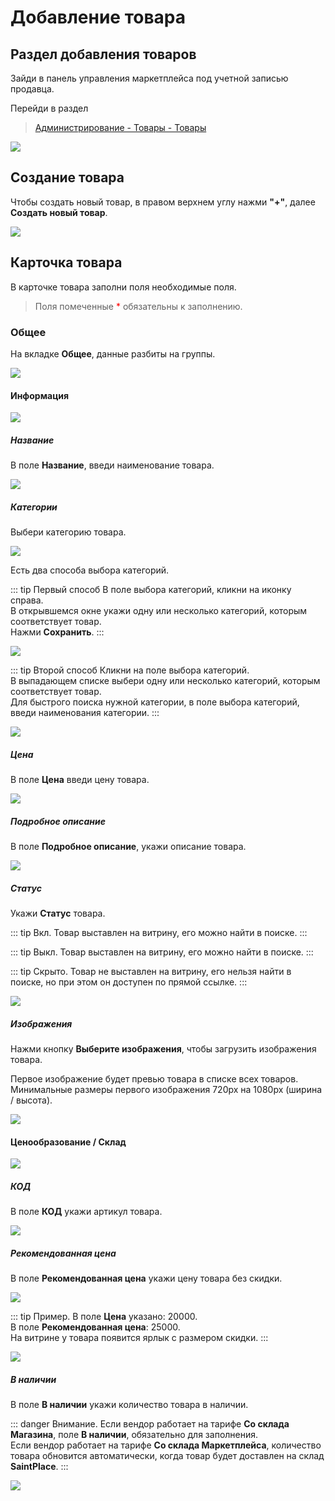 # Добавление товара

## Раздел добавления товаров

Зайди в панель управления маркетплейса под учетной записью продавца.

Перейди в раздел

> [Администрирование - Товары - Товары](https://saint-place.ru/vendor.php?dispatch=products.manage)

![](../assets/img/product_add/1.png)

## Создание товара

Чтобы создать новый товар, в правом верхнем углу нажми **"+"**, далее **Создать новый товар**.

![](../assets/img/product_add/2.png)

## Карточка товара

В карточке товара заполни поля необходимые поля.

> Поля помеченные <span style="color:red">*</span> обязательны к заполнению.

### Общее

На вкладке **Общее**, данные разбиты на группы.

![](../assets/img/product_add/3.png)

#### Информация

![](../assets/img/product_add/4.png)

##### Название

В поле **Название**, введи наименование товара.

![](../assets/img/product_add/5.png)

##### Категории

Выбери категорию товара.

![](../assets/img/product_add/6.png)

Есть два способа выбора категорий.

::: tip Первый способ
В поле выбора категорий, кликни на иконку справа.
<br>
В открывшемся окне укажи одну или несколько категорий, которым соответствует товар.
<br>
Нажми **Сохранить**.
:::

![](../assets/img/product_add/6.1.png)

::: tip Второй способ
Кликни на поле выбора категорий. 
<br>
В выпадающем списке выбери одну или несколько категорий, которым соответствует товар.
<br>
Для быстрого поиска нужной категории, в поле выбора категорий, введи наименования категории.
:::

![](../assets/img/product_add/6.2.png)

##### Цена

В поле **Цена** введи цену товара.

![](../assets/img/product_add/7.png)

##### Подробное описание

В поле **Подробное описание**, укажи описание товара.

![](../assets/img/product_add/8.png)

##### Статус

Укажи **Статус** товара.

::: tip Вкл.
Товар выставлен на витрину, его можно найти в поиске.
:::

::: tip Выкл.
Товар выставлен на витрину, его можно найти в поиске.
:::

::: tip Скрыто.
Товар не выставлен на витрину, его нельзя найти в поиске, но при этом он доступен по прямой ссылке.
:::

![](../assets/img/product_add/9.png)

##### Изображения

Нажми кнопку **Выберите изображения**, чтобы загрузить изображения товара.

Первое изображение будет превью товара в списке всех товаров. Минимальные размеры первого изображения 720px на 1080px (ширина / высота).

![](../assets/img/product_add/10.png)

#### Ценообразование / Склад

![](../assets/img/product_add/11.png)

##### КОД

В поле **КОД** укажи артикул товара.

![](../assets/img/product_add/12.png)

##### Рекомендованная цена

В поле **Рекомендованная цена** укажи цену товара без скидки.

![](../assets/img/product_add/12.png)

::: tip Пример.
В поле **Цена** указано: 20000.
<br>
В поле **Рекомендованная цена**: 25000.
<br>
На витрине у товара появится ярлык с размером скидки.
:::

![](../assets/img/product_add/12.1.png)

##### В наличии

В поле **В наличии** укажи количество товара в наличии.

::: danger Внимание.
Если вендор работает на тарифе **Со склада Магазина**, поле **В наличии**, обязательно для заполнения.
<br>
Если вендор работает на тарифе **Со склада Маркетплейса**, количество товара обновится автоматически, когда товар будет доставлен на склад **SaintPlace**.
:::

![](../assets/img/product_add/13.png)